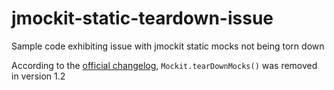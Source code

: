 # jmockit-static-teardown-issue
Sample code exhibiting issue with jmockit static mocks not being torn down

According to the [official changelog](https://jmockit.github.io/changes.html), `Mockit.tearDownMocks()` was removed in version 1.2